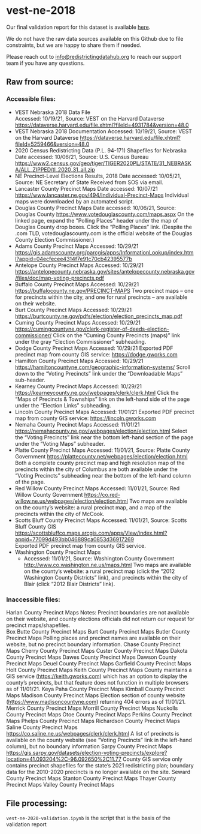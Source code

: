 # vest-ne-2018

Our final validation report for this dataset is available [here](https://redistrictingdatahub.org/dataset/vest-2018-nebraska-precinct-and-election-results/).

We do not have the raw data sources available on this Github due to file constraints, but we are happy to share them if needed. 

Please reach out to info@redistrictingdatahub.org to reach our support team if you have any questions.

## Raw from source:

### Accessible files: 
- VEST Nebraska 2018 Data File  
Accessed: 10/19/21, Source: VEST on the Harvard Dataverse
https://dataverse.harvard.edu/file.xhtml?fileId=4931784&version=48.0 
- VEST Nebraska 2018 Documentation
Accessed: 10/19/21, Source: VEST on the Harvard Dataverse
https://dataverse.harvard.edu/file.xhtml?fileId=5259466&version=48.0
- 2020 Census Redistricting Data (P.L. 94-171) Shapefiles for Nebraska
Date accessed: 10/06/21, Source: U.S. Census Bureau
https://www2.census.gov/geo/tiger/TIGER2020PL/STATE/31_NEBRASKA/ALL_ZIPPED/tl_2020_31_all.zip
- NE Precinct-Level Elections Results, 2018
Date accessed: 10/05/21, Source: NE Secretary of State
Received from SOS via email. 
- Lancaster County Precinct Maps
Date accessed: 10/07/21
https://www.lancaster.ne.gov/494/Individual-Precinct-Maps
Individual maps were downloaded by an automated script. 
- Douglas County Precinct Maps
Date accessed: 10/06/21, Source: Douglas County
https://www.votedouglascounty.com/maps.aspx 
On the linked page, expand the "Polling Places" header under the map of Douglas County drop boxes. Click the “Polling Places” link. 
(Despite the .com TLD, votedouglascounty.com is the official website of the Douglas County Election Commissioner.)
- Adams County Precinct Maps
Accessed: 10/29/21
https://gis.adamscounty.org/parcgis/apps/InformationLookup/index.html?appid=04ecfecee4314f7e91c70cb42395577b 
- Antelope County Precinct Maps
Accessed: 10/29/21
https://antelopecounty.nebraska.gov/sites/antelopecounty.nebraska.gov/files/doc/map-voting-precincts.pdf 
- Buffalo County Precinct Maps
Accessed: 10/29/21
https://buffalocounty.ne.gov/PRECINCT-MAPS 
Two precinct maps – one for precincts within the city, and one for rural precincts – are available on their website.
- Burt County Precinct Maps
Accessed: 10/29/21 
https://burtcounty.ne.gov/pdfs/election/election_precincts_map.pdf 
- Cuming County Precinct Maps
Accessed: 10/29/21
https://cumingcountyne.gov/clerk-register-of-deeds-election-commissioner/ 
Click on the “Cuming County Precincts (maps)” link under the gray “Election Commissioner” subheading.
- Dodge County Precinct Maps
Accessed: 10/29/21
Exported PDF precinct map from county GIS service: https://dodge.gworks.com 
- Hamilton County Precinct Maps
Accessed: 10/29/21
https://hamiltoncountyne.com/geographic-information-systems/
Scroll down to the “Voting Precincts” link under the “Downloadable Maps” sub-header.
- Kearney County Precinct Maps
Accessed: 10/29/21
https://kearneycounty.ne.gov/webpages/clerk/clerk.html 
Click the “Maps of Precincts & Townships” link on the left-hand side of the page under the “Election Links” subheading.
- Lincoln County Precinct Maps
Accessed: 11/01/21
Exported PDF precinct map from county GIS service: https://lincoln.gworks.com 
- Nemaha County Precinct Maps
Accessed: 11/01/21
https://nemahacounty.ne.gov/webpages/election/election.html 
Select the “Voting Precincts” link near the bottom left-hand section of the page under the “Voting Maps” subheader. 
- Platte County Precinct Maps
Accessed: 11/01/21, Source: Platte County Government
https://plattecounty.net/webpages/election/election.html 
Both a complete county precinct map and high resolution map of the precincts within the city of Columbus are both available under the “Voting Precincts” subheading near the bottom of the left-hand column of the page. 
- Red Willow County Precinct Maps
Accessed: 11/01/21, Source: Red Willow County Government
https://co.red-willow.ne.us/webpages/election/election.html 
Two maps are available on the county’s website: a rural precinct map, and a map of the precincts within the city of McCook.
- Scotts Bluff County Precinct Maps
Accessed: 11/01/21, Source: Scotts Bluff County GIS
https://scottsbluffco.maps.arcgis.com/apps/View/index.html?appid=77099d493bb046889ca0853d36917269  
Exported PDF precinct map from county GIS service.  
- Washington County Precinct Maps
  - Accessed: 11/01/21, Source: Washington County Government
http://www.co.washington.ne.us/maps.html 
Two maps are available on the county’s website: a rural precinct map (click the “2012 Washington County Districts” link), and precincts within the city of Blair (click “2012 Blair Districts” link).
### Inaccessible files: 
Harlan County Precinct Maps
Notes: Precinct boundaries are not available on their website, and county elections officials did not return our request for precinct maps/shapefiles.  
Box Butte County Precinct Maps
Burt County Precinct Maps
Butler County Precinct Maps
Polling places and precinct names are available on their website, but no precinct boundary information. 
Chase County Precinct Maps
Cherry County Precinct Maps
Custer County Precinct Maps
Dakota County Precinct Maps
Dawes County Precinct Maps
Dawson County Precinct Maps
Deuel County Precinct Maps
Garfield County Precinct Maps
Holt County Precinct Maps
Keith County Precinct Maps
County maintains a GIS service (https://keith.gworks.com) which has an option to display the county’s precincts, but that feature does not function in multiple browsers as of 11/01/21. 
Keya Paha County Precinct Maps
Kimball County Precinct Maps
Madison County Precinct Maps
Election section of county website (https://www.madisoncountyne.com) returning 404 errors as of 11/01/21. 
Merrick County Precinct Maps
Morrill County Precinct Maps 
Nuckolls County Precinct Maps
Otoe County Precinct Maps
Perkins County Precinct Maps
Phelps County Precinct Maps
Richardson County Precinct Maps
Saline County Precinct Maps
https://co.saline.ne.us/webpages/clerk/clerk.html 
A list of precincts is available on the county website (see “Voting Precincts” link in the left-hand column), but no boundary information
Sarpy County Precinct Maps
https://gis.sarpy.gov/datasets/election-voting-precincts/explore?location=41.093204%2C-96.092650%2C11.77 
County GIS service only contains precinct shapefiles for the state’s 2021 redistricting plan; boundary data for the 2010-2020 precincts is no longer available on the site.
Seward County Precinct Maps
Stanton County Precinct Maps
Thayer County Precinct Maps
Valley County Precinct Maps




## File processing:

`vest-ne-2020-validation.ipynb` is the script that is the basis of the validation report
